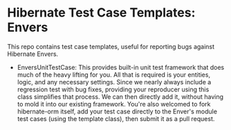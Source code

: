 # Hibernate Test Case Templates: Envers

This repo contains test case templates, useful for reporting bugs against Hibernate Envers.

* EnversUnitTestCase: This provides built-in unit test framework that does much of the heavy lifting for you.  All
that is required is your entities, logic, and any necessary settings.  Since we nearly always include a regression
test with bug fixes, providing your reproducer using this class simplifies that process.  We can then directly add
it, without having to mold it into our existing framework.  You're also welcomed to fork hibernate-orm itself, add
your test case directly to the Enver's module test cases (using the template class), then submit it as a pull 
request.
